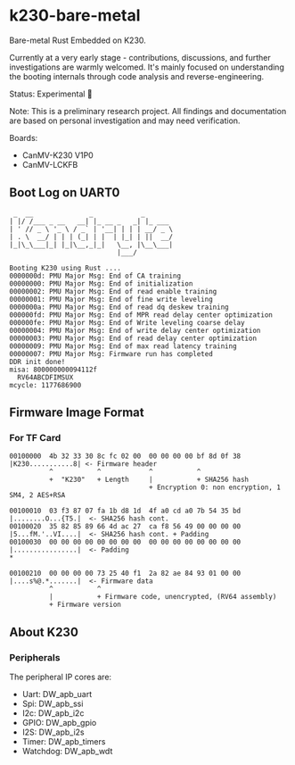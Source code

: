 
# k230-bare-metal

Bare-metal Rust Embedded on K230.

Currently at a very early stage - contributions, discussions, and further investigations are warmly welcomed.
It's mainly focused on understanding the booting internals through code analysis and reverse-engineering.

Status: Experimental 🧪

Note: This is a preliminary research project. All findings and documentation are based on personal investigation and may need verification.

Boards:

- CanMV-K230 V1P0
- CanMV-LCKFB

## Boot Log on UART0

```text
 _  __              _            _
| |/ /___ _ __   __| |_ __ _   _| |_ ___
| ' // _ \ '_ \ / _` | '__| | | | __/ _ \
| . \  __/ | | | (_| | |  | |_| | ||  __/
|_|\_\___|_| |_|\__,_|_|   \__, |\__\___|
                           |___/

Booting K230 using Rust ....
0000000d: PMU Major Msg: End of CA training
00000000: PMU Major Msg: End of initialization
00000002: PMU Major Msg: End of read enable training
00000001: PMU Major Msg: End of fine write leveling
0000000a: PMU Major Msg: End of read dq deskew training
000000fd: PMU Major Msg: End of MPR read delay center optimization
000000fe: PMU Major Msg: End of Write leveling coarse delay
00000004: PMU Major Msg: End of write delay center optimization
00000003: PMU Major Msg: End of read delay center optimization
00000009: PMU Major Msg: End of max read latency training
00000007: PMU Major Msg: Firmware run has completed
DDR init done!
misa: 800000000094112f
  RV64ABCDFIMSUX
mcycle: 1177686900
```

## Firmware Image Format

### For TF Card

```text
00100000  4b 32 33 30 8c fc 02 00  00 00 00 00 bf 8d 0f 38  |K230...........8| <- Firmware header
          ^           ^            ^           ^
          +  "K230"   + Length     |           + SHA256 hash
                                   + Encryption 0: non encryption, 1 SM4, 2 AES+RSA

00100010  03 f3 87 07 fa 1b d8 1d  4f a0 cd a0 7b 54 35 bd  |........O...{T5.|  <- SHA256 hash cont.
00100020  35 82 85 89 66 4d ac 27  ca f8 56 49 00 00 00 00  |5...fM.'..VI....|  <- SHA256 hash cont. + Padding
00100030  00 00 00 00 00 00 00 00  00 00 00 00 00 00 00 00  |................|  <- Padding
*

00100210  00 00 00 00 73 25 40 f1  2a 82 ae 84 93 01 00 00  |....s%@.*.......|  <- Firmware data
          ^           ^
          |           + Firmware code, unencrypted, (RV64 assembly)
          + Firmware version
```

## About K230

### Peripherals

The peripheral IP cores are:

- Uart: DW_apb_uart
- Spi: DW_apb_ssi
- I2c: DW_apb_i2c
- GPIO: DW_apb_gpio
- I2S: DW_apb_i2s
- Timer: DW_apb_timers
- Watchdog: DW_apb_wdt
